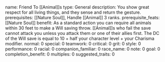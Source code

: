 name: Friend To [[Animal]]s
type: General
description: You show great respect for all living things, and they sense and return the gesture.
prerequisites: [[Nature Soul]], Handle [[Animal]] 3 ranks.
prerequisite_feats: [[Nature Soul]]
benefit: As a standard action you can require all animals within 30 feet to make a Will saving throw. [[Animal]]s who fail the save cannot attack you unless you attack them or one of their allies first. The DC of the Will save is equal to 10 + half your character level + your Charisma modifier.
normal: 0
special: 0
teamwork: 0
critical: 0
grit: 0
style: 0
performance: 0
racial: 0
companion_familiar: 0
race_name: 0
note: 0
goal: 0
completion_benefit: 0
multiples: 0
suggested_traits: 0
